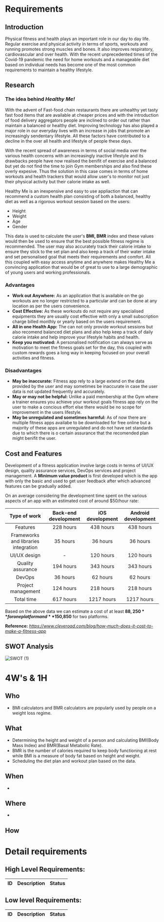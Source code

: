 # Requirements 
## Introduction
Physical fitness and health plays an important role in our day to day life. Regular exercise and physical activity in terms of sports, workouts and running promotes strong muscles and bones. It also improves respiratory, cardiovascular and over health. With the recent unprecedented times of the Covid-19 pandemic the need for home workouts and a manageable diet based on individual needs has become  one of the most common requirements to maintain a healthy lifestyle. 

## Research
### The idea behind *Healthy Me!*
With the advent of Fast-food chain restaurants there are unhealthy yet tasty fast food items that are available at cheaper prices and with the introduction of food delivery aggregators people are inclined to order out rather than maintain a balanced or healthy diet. Improving technology has also played a major role in our everyday lives with an increase in jobs that promote an increasingly sendentary lifestyle. All these factors have contributed to a decline in the over all health and lifestyle of people these days.

With the recent spread of awareness in terms of social media over the various health concerns with an increasingly inactive lifestyle and its drawbacks people have now realised the benifit of exercise and a balanced but yet do not find the time to join Gym memberships and also find these overly expesive. Thus the solution in this case comes in terms of home workouts and health trackers that would allow user's to monitor not just their physical activity but their calorie intake as well.

Healthy Me is an inexpensive and easy to use appliaction that can recommend a custom health plan consisting of both a balanced, healthy diet as well as a rigorous workout session based on the users:
* Height
* Weight
* Age
* Gender

This data is used to calculate the user's **BMI, BMR** index and these values would then be used to ensure that the best possible fitness regime is recommended. The user may also accurately track their calorie intake to ensure they stick to the set plan and also keep a track of their water intake and set personalised goal that meets their requirements and comfort. All this coupled with easy access anytime and anywhere makes Healthy Me a convincing application that would be of great to use to a large demographic of young users and working professionals. 

### Advantages
* **Work out Anywhere:** As an application that is available on the go workouts are no longer restricted to a particular and can be done at any location as per the users convenience.
* **Cost Effective:** As these workouts do not require any specialised equipments they are usually cost effective with only a small subscription charge billed monthly or yearly based on the users requirement.
* **All in one Health App:** The can not only provide workout sessions but also recomend balanced diet plans and also help keep a track of daily calorie intake and help improve your lifestyle habits and health.
* **Keep you motivated:** A personalised notification can always serve as motivation to meet the fitness goals set for the day, this coupled with custom rewards goes a long way in keeping focused on your overall activities and fitness.

### Disadvantages
* **May be inaccurate:** Fitness app rely to a large extend on the data provided by the user and may sometimes be inaccurate in case the user data is not updated frequently and accurately.
* **May or may not be helpful:** Unlike a paid membership at the Gym where a trainer ensures you achieve your workout goals fitness app rely on the user to make a concious effort else there would be no scope for improvement in the users lifestyle.
* **May be unregulated and sometimes harmful:** As of now there are multiple fitness apps availabe to be downloaded for free online but a majority of these apps are unregulated and do not have set standards due to which there is o certain assurance that the recomended plan might benifit the user.

## Cost and Features
Development of a fitness application involve large costs in terms of UI/UX design, quality assurance services, DevOps services and project management. A **Minimum value product** is first developed which is the app with only the basic and used to get user feedback after which advanced features can be gradually added.

On an average considering the development time spent on the various aspects of an app with an estimated cost of around $50/hour rate:

| Type of work | Back-end development  | iOS development  |  Android development |
| :-----: | :-: | :-: | :-----: |
| Features | 228 hours | 438 hours | 438 hours |
| Frameworks and libraries integration | 35 hours | 36 hours | 36 hours |
| UI/UX design | - | 120 hours | 120 hours |
| Quality assurance | 194 hours | 343 hours | 343 hours |
| DevOps | 36 hours | 62 hours | 62 hours |
| Project management | 124 hours | 218 hours | 218 hours |
| Total time | 617 hours | 1217 hours | 1217 hours |

Based on the above data we can estimate a cost of at least **$88,250** for one platform and **$150,850** for two platforms.

**Reference:** *https://www.cleveroad.com/blog/how-much-does-it-cost-to-make-a-fitness-app*

## SWOT Analysis
![SWOT (1)](https://user-images.githubusercontent.com/57947483/130075269-d707a97e-0cd4-4105-9767-613ea794aa26.png)

# 4W's & 1H
## Who
* BMI calculators and BMR calculators are popularly used by people on a weight loss regime.
## What
*  Determining the height and weight of a person and calculating BMI(Body Mass Index) and BMR(Basal 
   Metabolic Rate).
* BMR is the number of calories required to keep body functioning at rest while BMI is a measure of body
  fat based on height and weight.
* Scheduling the diet plan and workout plan based on the data.
## When
*
## Where
*
## How


# Detail requirements
## High Level Requirements:
| ID | Description  | Status  |
| :-----: | :-: | :-: |

##  Low level Requirements:
| ID | Description  | Status  |
| :-----: | :-: | :-: |
